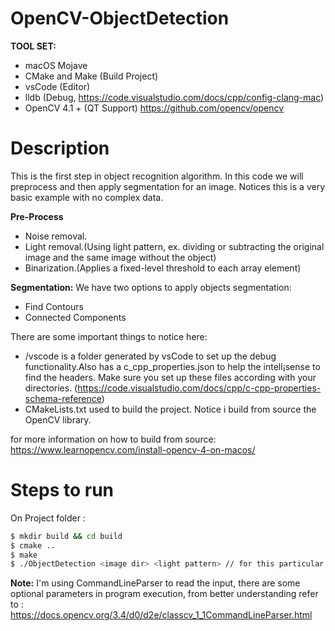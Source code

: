 # OpenCV-ObjectDetection

**TOOL SET:**

* macOS Mojave
* CMake and Make (Build Project)
* vsCode (Editor)
* lldb (Debug, https://code.visualstudio.com/docs/cpp/config-clang-mac)
* OpenCV 4.1 + (QT Support) https://github.com/opencv/opencv

# Description 

This is the first step in object recognition algorithm. In this code we will preprocess and then apply segmentation for an image. Notices this is a very basic example with no complex data.

**Pre-Process**
* Noise removal.
* Light removal.(Using light pattern, ex. dividing or subtracting the original image and the same image without the object)
* Binarization.(Applies a fixed-level threshold to each array element)

**Segmentation:** We have two options to apply objects segmentation:
* Find Contours
* Connected Components

There are some important things to notice here:

* /vscode is a folder generated by vsCode to set up the debug functionality.Also has a c_cpp_properties.json to help the intell¡sense to find the headers. Make sure you set up these files according with your directories. (https://code.visualstudio.com/docs/cpp/c-cpp-properties-schema-reference)
* CMakeLists.txt used to build the project. Notice i build from source the OpenCV library.

for more information on how to build from source: https://www.learnopencv.com/install-opencv-4-on-macos/

# Steps to run

On Project folder :

```sh
$ mkdir build && cd build
$ cmake ..
$ make
$ ./ObjectDetection <image dir> <light pattern> // for this particular case ./ObjectDetection ../img/test_noise.pgm ../img/light.pgm
```
**Note:** I'm using CommandLineParser to read the input, there are some optional parameters in program execution, from better understanding refer to : https://docs.opencv.org/3.4/d0/d2e/classcv_1_1CommandLineParser.html

